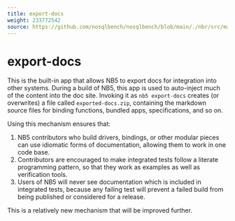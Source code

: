 ```yaml
---
title: export-docs
weight: 233772542
source: https://github.com/nosqlbench/nosqlbench/blob/main/./nbr/src/main/resources/export-docs.md
---
```


# export-docs

This is the built-in app that allows NB5 to export docs for integration into other systems.
During a build of NB5, this app is used to auto-inject much of the content into the doc site.
Invoking it as `nb5 export-docs` creates (or overwrites) a file called `exported-docs.zip`,
containing the markdown source files for binding functions, bundled apps, specifications, and so on.

Using this mechanism ensures that:
1. NB5 contributors who build drivers, bindings, or other modular pieces can use idiomatic forms of
   documentation, allowing them to work in one code base.
2. Contributors are encouraged to make integrated tests follow a literate programming pattern,
   so that they work as examples as well as verification tools.
3. Users of NB5 will never see documentation which is included in integrated tests, because any
   failing test will prevent a failed build from being published or considered for a release.

This is a relatively new mechanism that will be improved further.

